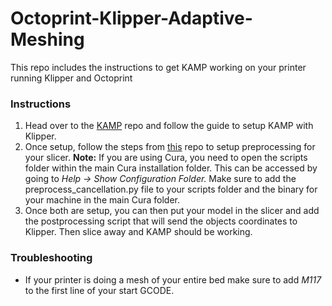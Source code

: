 # Octoprint-Klipper-Adaptive-Meshing
This repo includes the instructions to get KAMP working on your printer running Klipper and Octoprint

### Instructions
1. Head over to the [KAMP](https://github.com/kyleisah/Klipper-Adaptive-Meshing-Purging) repo and follow the guide to setup KAMP with Klipper.
2. Once setup, follow the steps from [this](https://github.com/kageurufu/preprocess_cancellation) repo to setup preprocessing for your slicer.
   **Note:** If you are using Cura, you need to open the scripts folder within the main Cura installation folder. This can be accessed by going to _Help -> Show Configuration Folder._ Make sure to add the preprocess_cancellation.py file to your scripts folder and the binary for your machine in the main Cura folder.
3. Once both are setup, you can then put your model in the slicer and add the postprocessing script that will send the objects coordinates to Klipper. Then slice away and KAMP should be working.

### Troubleshooting
- If your printer is doing a mesh of your entire bed make sure to add *M117* to the first line of your start GCODE.
